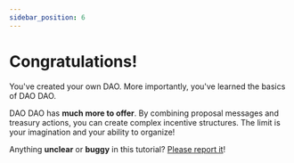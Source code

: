 ```yaml
---
sidebar_position: 6
---
```


# Congratulations!

You've created your own DAO. More importantly, you've learned the
basics of DAO DAO.

DAO DAO has **much more to offer**. By combining proposal messages
and treasury actions, you can create complex incentive structures. The
limit is your imagination and your ability to organize!

Anything **unclear** or **buggy** in this tutorial? [Please report
it](https://github.com/DA0-DA0/docs/issues)!
